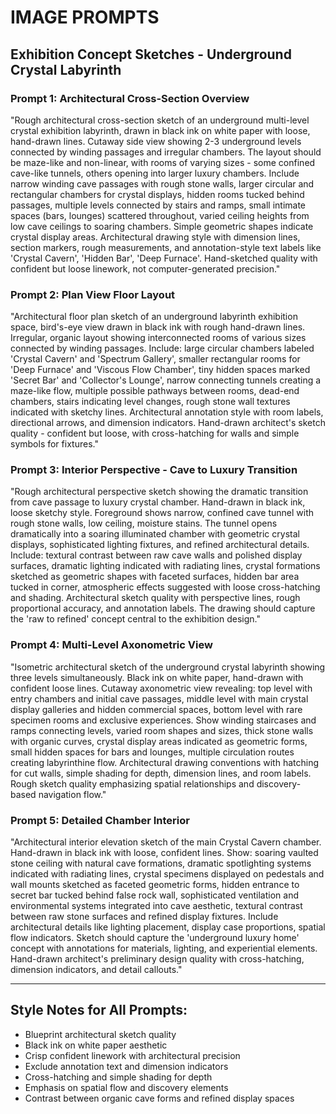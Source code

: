 # IMAGE PROMPTS

## Exhibition Concept Sketches - Underground Crystal Labyrinth

### Prompt 1: Architectural Cross-Section Overview
"Rough architectural cross-section sketch of an underground multi-level crystal exhibition labyrinth, drawn in black ink on white paper with loose, hand-drawn lines. Cutaway side view showing 2-3 underground levels connected by winding passages and irregular chambers. The layout should be maze-like and non-linear, with rooms of varying sizes - some confined cave-like tunnels, others opening into larger luxury chambers. Include narrow winding cave passages with rough stone walls, larger circular and rectangular chambers for crystal displays, hidden rooms tucked behind passages, multiple levels connected by stairs and ramps, small intimate spaces (bars, lounges) scattered throughout, varied ceiling heights from low cave ceilings to soaring chambers. Simple geometric shapes indicate crystal display areas. Architectural drawing style with dimension lines, section markers, rough measurements, and annotation-style text labels like 'Crystal Cavern', 'Hidden Bar', 'Deep Furnace'. Hand-sketched quality with confident but loose linework, not computer-generated precision."

### Prompt 2: Plan View Floor Layout  
"Architectural floor plan sketch of an underground labyrinth exhibition space, bird's-eye view drawn in black ink with rough hand-drawn lines. Irregular, organic layout showing interconnected rooms of various sizes connected by winding passages. Include: large circular chambers labeled 'Crystal Cavern' and 'Spectrum Gallery', smaller rectangular rooms for 'Deep Furnace' and 'Viscous Flow Chamber', tiny hidden spaces marked 'Secret Bar' and 'Collector's Lounge', narrow connecting tunnels creating a maze-like flow, multiple possible pathways between rooms, dead-end chambers, stairs indicating level changes, rough stone wall textures indicated with sketchy lines. Architectural annotation style with room labels, directional arrows, and dimension indicators. Hand-drawn architect's sketch quality - confident but loose, with cross-hatching for walls and simple symbols for fixtures."

### Prompt 3: Interior Perspective - Cave to Luxury Transition
"Rough architectural perspective sketch showing the dramatic transition from cave passage to luxury crystal chamber. Hand-drawn in black ink, loose sketchy style. Foreground shows narrow, confined cave tunnel with rough stone walls, low ceiling, moisture stains. The tunnel opens dramatically into a soaring illuminated chamber with geometric crystal displays, sophisticated lighting fixtures, and refined architectural details. Include: textural contrast between raw cave walls and polished display surfaces, dramatic lighting indicated with radiating lines, crystal formations sketched as geometric shapes with faceted surfaces, hidden bar area tucked in corner, atmospheric effects suggested with loose cross-hatching and shading. Architectural sketch quality with perspective lines, rough proportional accuracy, and annotation labels. The drawing should capture the 'raw to refined' concept central to the exhibition design."

### Prompt 4: Multi-Level Axonometric View
"Isometric architectural sketch of the underground crystal labyrinth showing three levels simultaneously. Black ink on white paper, hand-drawn with confident loose lines. Cutaway axonometric view revealing: top level with entry chambers and initial cave passages, middle level with main crystal display galleries and hidden commercial spaces, bottom level with rare specimen rooms and exclusive experiences. Show winding staircases and ramps connecting levels, varied room shapes and sizes, thick stone walls with organic curves, crystal display areas indicated as geometric forms, small hidden spaces for bars and lounges, multiple circulation routes creating labyrinthine flow. Architectural drawing conventions with hatching for cut walls, simple shading for depth, dimension lines, and room labels. Rough sketch quality emphasizing spatial relationships and discovery-based navigation flow."

### Prompt 5: Detailed Chamber Interior
"Architectural interior elevation sketch of the main Crystal Cavern chamber. Hand-drawn in black ink with loose, confident lines. Show: soaring vaulted stone ceiling with natural cave formations, dramatic spotlighting systems indicated with radiating lines, crystal specimens displayed on pedestals and wall mounts sketched as faceted geometric forms, hidden entrance to secret bar tucked behind false rock wall, sophisticated ventilation and environmental systems integrated into cave aesthetic, textural contrast between raw stone surfaces and refined display fixtures. Include architectural details like lighting placement, display case proportions, spatial flow indicators. Sketch should capture the 'underground luxury home' concept with annotations for materials, lighting, and experiential elements. Hand-drawn architect's preliminary design quality with cross-hatching, dimension indicators, and detail callouts."

---

## Style Notes for All Prompts:
- Blueprint architectural sketch quality
- Black ink on white paper aesthetic
- Crisp confident linework with architectural precision
- Exclude annotation text and dimension indicators
- Cross-hatching and simple shading for depth
- Emphasis on spatial flow and discovery elements
- Contrast between organic cave forms and refined display spaces